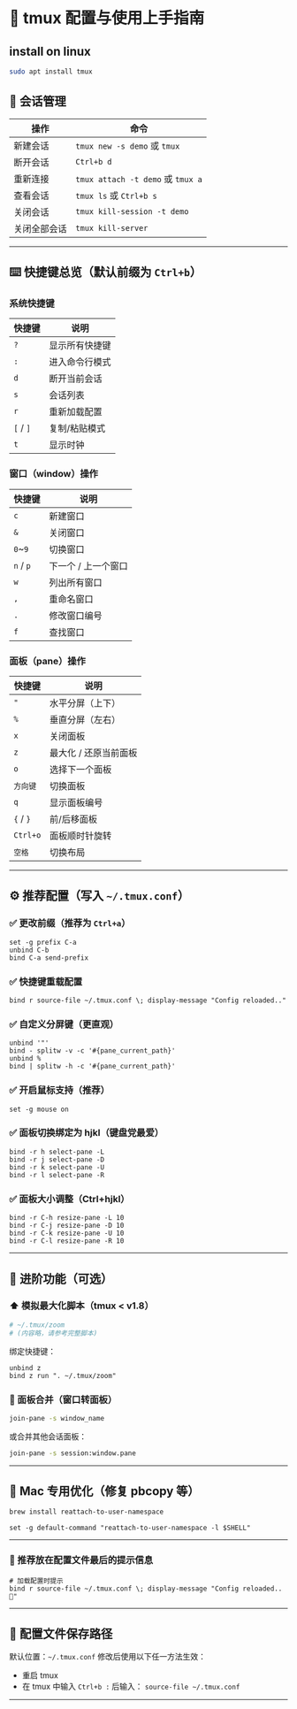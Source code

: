 # 🌟 tmux 配置与使用上手指南

## install on linux

```bash
sudo apt install tmux
```

## 🧩 会话管理

| 操作     | 命令                               |
| ------ | -------------------------------- |
| 新建会话   | `tmux new -s demo` 或 `tmux`      |
| 断开会话   | `Ctrl+b d`                       |
| 重新连接   | `tmux attach -t demo` 或 `tmux a` |
| 查看会话   | `tmux ls` 或 `Ctrl+b s`           |
| 关闭会话   | `tmux kill-session -t demo`      |
| 关闭全部会话 | `tmux kill-server`               |

---

## ⌨️ 快捷键总览（默认前缀为 `Ctrl+b`）

### 系统快捷键

| 快捷键       | 说明      |
| --------- | ------- |
| `?`       | 显示所有快捷键 |
| `:`       | 进入命令行模式 |
| `d`       | 断开当前会话  |
| `s`       | 会话列表    |
| `r`       | 重新加载配置  |
| `[` / `]` | 复制/粘贴模式 |
| `t`       | 显示时钟    |

### 窗口（window）操作

| 快捷键       | 说明          |
| --------- | ----------- |
| `c`       | 新建窗口        |
| `&`       | 关闭窗口        |
| `0`\~`9`  | 切换窗口        |
| `n` / `p` | 下一个 / 上一个窗口 |
| `w`       | 列出所有窗口      |
| `,`       | 重命名窗口       |
| `.`       | 修改窗口编号      |
| `f`       | 查找窗口        |

### 面板（pane）操作

| 快捷键       | 说明           |
| --------- | ------------ |
| `"`       | 水平分屏（上下）     |
| `%`       | 垂直分屏（左右）     |
| `x`       | 关闭面板         |
| `z`       | 最大化 / 还原当前面板 |
| `o`       | 选择下一个面板      |
| `方向键`     | 切换面板         |
| `q`       | 显示面板编号       |
| `{` / `}` | 前/后移面板       |
| `Ctrl+o`  | 面板顺时针旋转      |
| `空格`      | 切换布局         |

---

## ⚙️ 推荐配置（写入 `~/.tmux.conf`）

### ✅ 更改前缀（推荐为 `Ctrl+a`）

```tmux
set -g prefix C-a
unbind C-b
bind C-a send-prefix
```

### ✅ 快捷键重载配置

```tmux
bind r source-file ~/.tmux.conf \; display-message "Config reloaded.."
```

### ✅ 自定义分屏键（更直观）

```tmux
unbind '"'
bind - splitw -v -c '#{pane_current_path}'
unbind %
bind | splitw -h -c '#{pane_current_path}'
```

### ✅ 开启鼠标支持（推荐）

```tmux
set -g mouse on
```

### ✅ 面板切换绑定为 hjkl（键盘党最爱）

```tmux
bind -r h select-pane -L
bind -r j select-pane -D
bind -r k select-pane -U
bind -r l select-pane -R
```

### ✅ 面板大小调整（Ctrl+hjkl）

```tmux
bind -r C-h resize-pane -L 10
bind -r C-j resize-pane -D 10
bind -r C-k resize-pane -U 10
bind -r C-l resize-pane -R 10
```

---

## 🧪 进阶功能（可选）

### ⬆️ 模拟最大化脚本（tmux < v1.8）

```bash
# ~/.tmux/zoom
# (内容略，请参考完整脚本)
```

绑定快捷键：

```tmux
unbind z
bind z run ". ~/.tmux/zoom"
```

### 📎 面板合并（窗口转面板）

```bash
join-pane -s window_name
```

或合并其他会话面板：

```bash
join-pane -s session:window.pane
```

---

## 🍎 Mac 专用优化（修复 pbcopy 等）

```bash
brew install reattach-to-user-namespace
```

```tmux
set -g default-command "reattach-to-user-namespace -l $SHELL"
```

---

### 💬 推荐放在配置文件最后的提示信息

```tmux
# 加载配置时提示
bind r source-file ~/.tmux.conf \; display-message "Config reloaded.. 🎉"
```

---

## 🧰 配置文件保存路径

默认位置：`~/.tmux.conf`
修改后使用以下任一方法生效：

* 重启 tmux
* 在 tmux 中输入 `Ctrl+b :` 后输入：
  `source-file ~/.tmux.conf`

---
